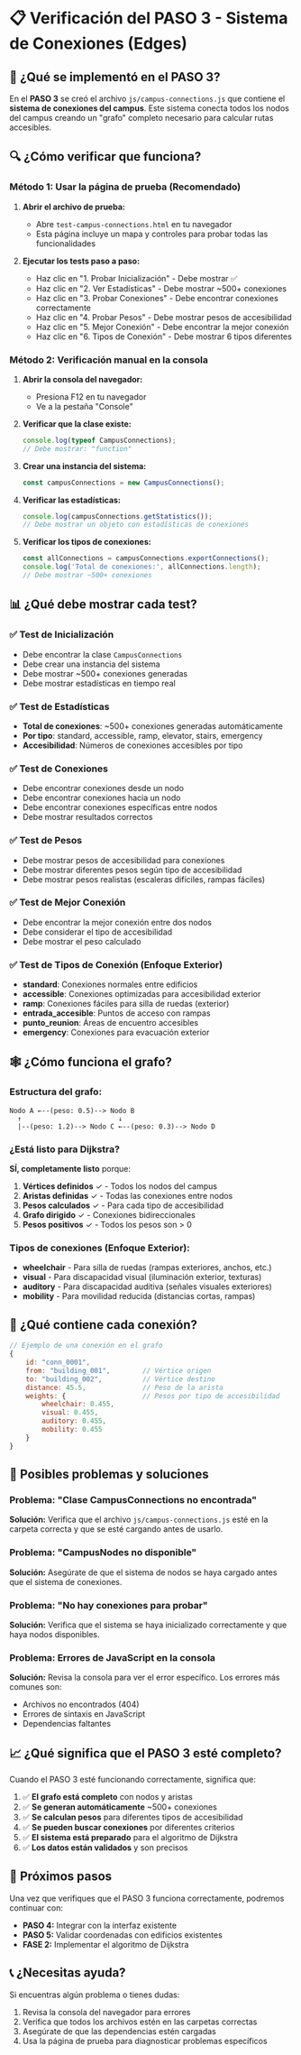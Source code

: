 # 📋 Verificación del PASO 3 - Sistema de Conexiones (Edges)

## 🎯 ¿Qué se implementó en el PASO 3?

En el **PASO 3** se creó el archivo `js/campus-connections.js` que contiene el **sistema de conexiones del campus**. Este sistema conecta todos los nodos del campus creando un "grafo" completo necesario para calcular rutas accesibles.

## 🔍 ¿Cómo verificar que funciona?

### Método 1: Usar la página de prueba (Recomendado)

1. **Abrir el archivo de prueba:**
   - Abre `test-campus-connections.html` en tu navegador
   - Esta página incluye un mapa y controles para probar todas las funcionalidades

2. **Ejecutar los tests paso a paso:**
   - Haz clic en "1. Probar Inicialización" - Debe mostrar ✅
   - Haz clic en "2. Ver Estadísticas" - Debe mostrar ~500+ conexiones
   - Haz clic en "3. Probar Conexiones" - Debe encontrar conexiones correctamente
   - Haz clic en "4. Probar Pesos" - Debe mostrar pesos de accesibilidad
   - Haz clic en "5. Mejor Conexión" - Debe encontrar la mejor conexión
   - Haz clic en "6. Tipos de Conexión" - Debe mostrar 6 tipos diferentes

### Método 2: Verificación manual en la consola

1. **Abrir la consola del navegador:**
   - Presiona F12 en tu navegador
   - Ve a la pestaña "Console"

2. **Verificar que la clase existe:**
   ```javascript
   console.log(typeof CampusConnections);
   // Debe mostrar: "function"
   ```

3. **Crear una instancia del sistema:**
   ```javascript
   const campusConnections = new CampusConnections();
   ```

4. **Verificar las estadísticas:**
   ```javascript
   console.log(campusConnections.getStatistics());
   // Debe mostrar un objeto con estadísticas de conexiones
   ```

5. **Verificar los tipos de conexiones:**
   ```javascript
   const allConnections = campusConnections.exportConnections();
   console.log('Total de conexiones:', allConnections.length);
   // Debe mostrar ~500+ conexiones
   ```

## 📊 ¿Qué debe mostrar cada test?

### ✅ Test de Inicialización
- Debe encontrar la clase `CampusConnections`
- Debe crear una instancia del sistema
- Debe mostrar ~500+ conexiones generadas
- Debe mostrar estadísticas en tiempo real

### ✅ Test de Estadísticas
- **Total de conexiones**: ~500+ conexiones generadas automáticamente
- **Por tipo**: standard, accessible, ramp, elevator, stairs, emergency
- **Accesibilidad**: Números de conexiones accesibles por tipo

### ✅ Test de Conexiones
- Debe encontrar conexiones desde un nodo
- Debe encontrar conexiones hacia un nodo
- Debe encontrar conexiones específicas entre nodos
- Debe mostrar resultados correctos

### ✅ Test de Pesos
- Debe mostrar pesos de accesibilidad para conexiones
- Debe mostrar diferentes pesos según tipo de accesibilidad
- Debe mostrar pesos realistas (escaleras difíciles, rampas fáciles)

### ✅ Test de Mejor Conexión
- Debe encontrar la mejor conexión entre dos nodos
- Debe considerar el tipo de accesibilidad
- Debe mostrar el peso calculado

### ✅ Test de Tipos de Conexión (Enfoque Exterior)
- **standard**: Conexiones normales entre edificios
- **accessible**: Conexiones optimizadas para accesibilidad exterior
- **ramp**: Conexiones fáciles para silla de ruedas (exterior)
- **entrada_accesible**: Puntos de acceso con rampas
- **punto_reunion**: Áreas de encuentro accesibles
- **emergency**: Conexiones para evacuación exterior

## 🕸️ ¿Cómo funciona el grafo?

### **Estructura del grafo:**
```
Nodo A ←--(peso: 0.5)--> Nodo B
  ↑                        ↓
  |--(peso: 1.2)--> Nodo C ←--(peso: 0.3)--> Nodo D
```

### **¿Está listo para Dijkstra?**
**SÍ, completamente listo** porque:

1. **Vértices definidos** ✓ - Todos los nodos del campus
2. **Aristas definidas** ✓ - Todas las conexiones entre nodos
3. **Pesos calculados** ✓ - Para cada tipo de accesibilidad
4. **Grafo dirigido** ✓ - Conexiones bidireccionales
5. **Pesos positivos** ✓ - Todos los pesos son > 0

### **Tipos de conexiones (Enfoque Exterior):**
- **wheelchair** - Para silla de ruedas (rampas exteriores, anchos, etc.)
- **visual** - Para discapacidad visual (iluminación exterior, texturas)
- **auditory** - Para discapacidad auditiva (señales visuales exteriores)
- **mobility** - Para movilidad reducida (distancias cortas, rampas)

## 🔧 ¿Qué contiene cada conexión?

```javascript
// Ejemplo de una conexión en el grafo
{
    id: "conn_0001",
    from: "building_001",        // Vértice origen
    to: "building_002",          // Vértice destino
    distance: 45.5,              // Peso de la arista
    weights: {                   // Pesos por tipo de accesibilidad
        wheelchair: 0.455,
        visual: 0.455,
        auditory: 0.455,
        mobility: 0.455
    }
}
```

## 🚨 Posibles problemas y soluciones

### Problema: "Clase CampusConnections no encontrada"
**Solución:** Verifica que el archivo `js/campus-connections.js` esté en la carpeta correcta y que se esté cargando antes de usarlo.

### Problema: "CampusNodes no disponible"
**Solución:** Asegúrate de que el sistema de nodos se haya cargado antes que el sistema de conexiones.

### Problema: "No hay conexiones para probar"
**Solución:** Verifica que el sistema se haya inicializado correctamente y que haya nodos disponibles.

### Problema: Errores de JavaScript en la consola
**Solución:** Revisa la consola para ver el error específico. Los errores más comunes son:
- Archivos no encontrados (404)
- Errores de sintaxis en JavaScript
- Dependencias faltantes

## 📈 ¿Qué significa que el PASO 3 esté completo?

Cuando el PASO 3 esté funcionando correctamente, significa que:

1. ✅ **El grafo está completo** con nodos y aristas
2. ✅ **Se generan automáticamente** ~500+ conexiones
3. ✅ **Se calculan pesos** para diferentes tipos de accesibilidad
4. ✅ **Se pueden buscar conexiones** por diferentes criterios
5. ✅ **El sistema está preparado** para el algoritmo de Dijkstra
6. ✅ **Los datos están validados** y son precisos

## 🔄 Próximos pasos

Una vez que verifiques que el PASO 3 funciona correctamente, podremos continuar con:

- **PASO 4:** Integrar con la interfaz existente
- **PASO 5:** Validar coordenadas con edificios existentes
- **FASE 2:** Implementar el algoritmo de Dijkstra

## 📞 ¿Necesitas ayuda?

Si encuentras algún problema o tienes dudas:

1. Revisa la consola del navegador para errores
2. Verifica que todos los archivos estén en las carpetas correctas
3. Asegúrate de que las dependencias estén cargadas
4. Usa la página de prueba para diagnosticar problemas específicos
